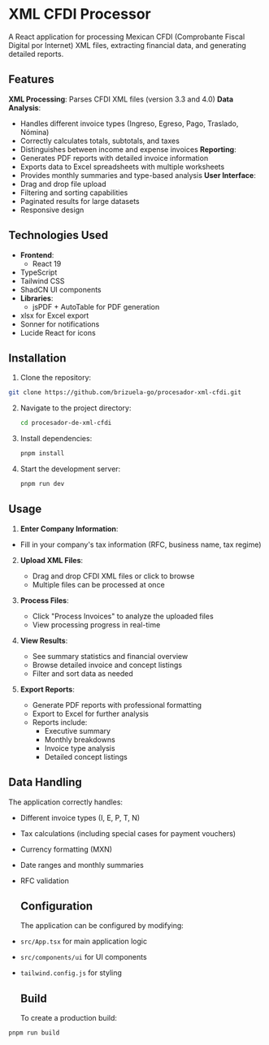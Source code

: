 # XML CFDI Processor

A React application for processing Mexican CFDI (Comprobante Fiscal Digital por Internet) XML files, extracting financial data, and generating detailed reports.

## Features

**XML Processing**: Parses CFDI XML files (version 3.3 and 4.0)
**Data Analysis**:

- Handles different invoice types (Ingreso, Egreso, Pago, Traslado, Nómina)
- Correctly calculates totals, subtotals, and taxes
- Distinguishes between income and expense invoices
  **Reporting**:
- Generates PDF reports with detailed invoice information
- Exports data to Excel spreadsheets with multiple worksheets
- Provides monthly summaries and type-based analysis
  **User Interface**:
- Drag and drop file upload
- Filtering and sorting capabilities
- Paginated results for large datasets
- Responsive design

## Technologies Used

- **Frontend**:
  - React 19
- TypeScript
- Tailwind CSS
- ShadCN UI components
- **Libraries**:
  - jsPDF + AutoTable for PDF generation
- xlsx for Excel export
- Sonner for notifications
- Lucide React for icons

## Installation

1. Clone the repository:

```bash
git clone https://github.com/brizuela-go/procesador-xml-cfdi.git
```

2. Navigate to the project directory:
   ```bash
   cd procesador-de-xml-cfdi
   ```
3. Install dependencies:
   ```bash
   pnpm install
   ```
4. Start the development server:
   ```bash
   pnpm run dev
   ```

## Usage

1. **Enter Company Information**:

- Fill in your company's tax information (RFC, business name, tax regime)

2. **Upload XML Files**:

   - Drag and drop CFDI XML files or click to browse
   - Multiple files can be processed at once

3. **Process Files**:

   - Click "Process Invoices" to analyze the uploaded files
   - View processing progress in real-time

4. **View Results**:

   - See summary statistics and financial overview
   - Browse detailed invoice and concept listings
   - Filter and sort data as needed

5. **Export Reports**:
   - Generate PDF reports with professional formatting
   - Export to Excel for further analysis
   - Reports include:
     - Executive summary
     - Monthly breakdowns
     - Invoice type analysis
     - Detailed concept listings

## Data Handling

The application correctly handles:

- Different invoice types (I, E, P, T, N)
- Tax calculations (including special cases for payment vouchers)
- Currency formatting (MXN)
- Date ranges and monthly summaries
- RFC validation

  ## Configuration

  The application can be configured by modifying:

- `src/App.tsx` for main application logic
- `src/components/ui` for UI components
- `tailwind.config.js` for styling

  ## Build

  To create a production build:

```bash
pnpm run build
```
